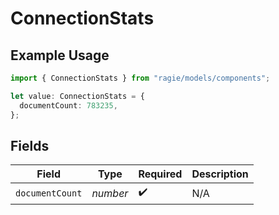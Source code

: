 # ConnectionStats

## Example Usage

```typescript
import { ConnectionStats } from "ragie/models/components";

let value: ConnectionStats = {
  documentCount: 783235,
};
```

## Fields

| Field              | Type               | Required           | Description        |
| ------------------ | ------------------ | ------------------ | ------------------ |
| `documentCount`    | *number*           | :heavy_check_mark: | N/A                |